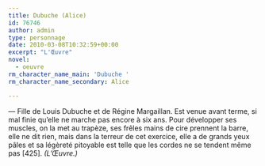 ```yaml
---
title: Dubuche (Alice)
id: 76746
author: admin
type: personnage
date: 2010-03-08T10:32:59+00:00
excerpt: "L'Œuvre"
novel:
  - oeuvre
rm_character_name_main: 'Dubuche '
rm_character_name_secondary: Alice

---
```

— Fille de Louis Dubuche et de Régine Margaillan. Est venue avant terme, si mal finie qu&rsquo;elle ne marche pas encore à six ans. Pour développer ses muscles, on la met au trapèze, ses frêles mains de cire prennent la barre, elle ne dit rien, mais dans la terreur de cet exercice, elle a de grands yeux pâles et sa légèreté pitoyable est telle que les cordes ne se tendent même pas [425]. _(L&rsquo;Œuvre.)_